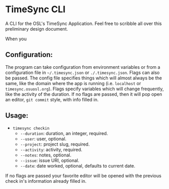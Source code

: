 TimeSync CLI
============

A CLI for the OSL's TimeSync Application.
Feel free to scribble all over this preliminary design document.


When you

Configuration:
--------------
The program can take configuration from environment variables or from a
configuration file in `~/.timesync.json` or `./.timesync.json`.
Flags can also be passed. The config file specifies things which will almost
always be the same, like the domain where the app is running (i.e. `localhost`
or `timesync.osuosl.org`). Flags specify variables which will change
frequently, like the activity of the duration. If no flags are passed, then it
will pop open an editor, `git commit` style, with info filled in.

Usage:
------

* `timesync checkin` 
	- `--duration`: duration, an integer, required.
	- `--user`: user, optional.
	- `--project`: project slug, required.
	- `--activity`: activity, required.
	- `--notes`: notes, optional.
	- `--issue`: issue URI, optional.
	- `--date`: date worked, optional, defaults to current date.

If no flags are passed your favorite editor will be opened with the previous
check in's information already filled in.

